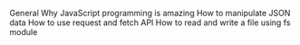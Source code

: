 General
Why JavaScript programming is amazing
How to manipulate JSON data
How to use request and fetch API
How to read and write a file using fs module
